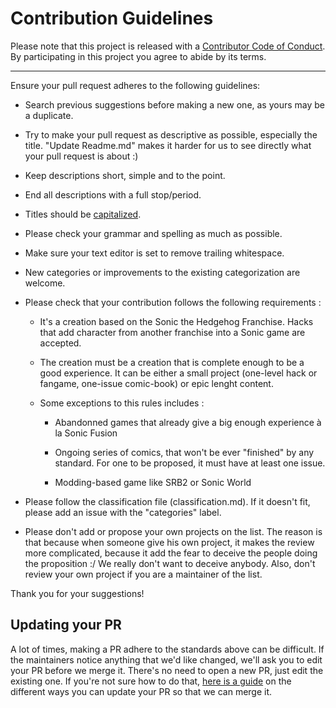 # Contribution Guidelines

Please note that this project is released with a [Contributor Code of Conduct](CODE_OF_CONDUCT.md). By participating in this
project you agree to abide by its terms.

---

Ensure your pull request adheres to the following guidelines:

- Search previous suggestions before making a new one, as yours may be a duplicate.

- Try to make your pull request as descriptive as possible, especially the title. "Update Readme.md" makes it harder for us to see directly what your pull request is about :)

- Keep descriptions short, simple and to the point.

- End all descriptions with a full stop/period.

- Titles should be [capitalized](http://grammar.yourdictionary.com/capitalization/rules-for-capitalization-in-titles.html).

- Please check your grammar and spelling as much as possible.

- Make sure your text editor is set to remove trailing whitespace.

- New categories or improvements to the existing categorization are welcome.

- Please check that your contribution follows the following requirements :

  - It's a creation based on the Sonic the Hedgehog Franchise. Hacks that add character from another franchise into a Sonic game are accepted.
  
  - The creation must be a creation that is complete enough to be a good experience. It can be either a small project (one-level hack or fangame, one-issue comic-book) or epic lenght content.
  
  - Some exceptions to this rules includes :
  
    - Abandonned games that already give a big enough experience à la Sonic Fusion
    
    - Ongoing series of comics, that won't be ever "finished" by any standard. For one to be proposed, it must have at least one issue.
    
    - Modding-based game like SRB2 or Sonic World
  
- Please follow the classification file (classification.md). If it doesn't fit, please add an issue with the "categories" label.

- Please don't add or propose your own projects on the list. The reason is that because when someone give his own project, it makes the review more complicated, because it add the fear to deceive the people doing the proposition :/ We really don't want to deceive anybody. Also, don't review your own project if you are a maintainer of the list. 

Thank you for your suggestions!


## Updating your PR

A lot of times, making a PR adhere to the standards above can be difficult. If the maintainers notice anything that we'd like changed, we'll ask you to edit your PR before we merge it. There's no need to open a new PR, just edit the existing one. If you're not sure how to do that, [here is a guide](https://github.com/RichardLitt/docs/blob/master/amending-a-commit-guide.md) on the different ways you can update your PR so that we can merge it.

